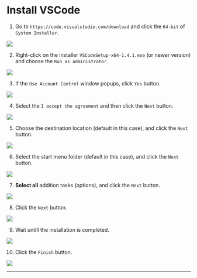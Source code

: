 # Install VSCode

1. Go to `https://code.visualstudio.com/download` and click the `64-bit` of `System Installer`.

![](images/01_download.png)

2. Right-click on the  installer `VSCodeSetup-x64-1.4.1.exe` (or newer version) and choose the `Run as administrator`.

![](images/02_run.png)

3. If the `Use Account Control` window popups, click `Yes` button.

![](images/03_uac.png)

4. Select the `I accept the agreement` and then click the  `Next` button.

![](images/04_accept.png)

5. Choose the destination location (default in this case), and click the  `Next` button.

![](images/05_loc.png)

6. Select the start menu folder (default in this case), and click the  `Next` button.

![](images/06_shortcut.png)

7. **Select all** addition tasks (options), and click the `Next` button.

![](images/07_options.png)

8. Click the `Next` button.

![](images/08_ready.png)


9. Wait untill the installation is completed.

![](images/09_installing.png)

10. Click the `Finish` button.

![](images/10_finish.png)

---
